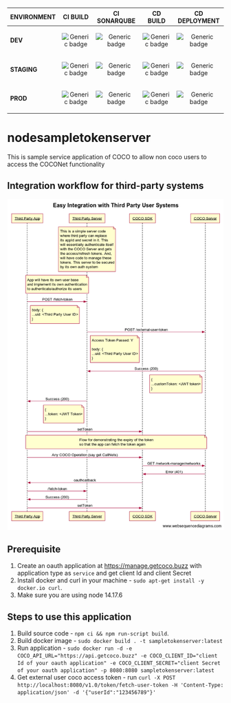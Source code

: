 | ENVIRONMENT | CI BUILD | CI SONARQUBE | CD BUILD | CD DEPLOYMENT |
| --- | --- | --- | --- | --- |
|<p align="left"> **DEV** </p>|<p align="center"> ![Generic badge](https://eleargithubbadge.s3.ap-south-1.amazonaws.com/sampletokenserver/develop/ci-build.svg) </p>| <p align="center"> ![Generic badge](https://eleargithubbadge.s3.ap-south-1.amazonaws.com/sampletokenserver/develop/ci-sonarqube.svg) </p> |<p align="center"> ![Generic badge](https://eleargithubbadge.s3.ap-south-1.amazonaws.com/sampletokenserver/develop/cd-build.svg) </p>|<p align="center"> ![Generic badge](https://eleargithubbadge.s3.ap-south-1.amazonaws.com/sampletokenserver/develop/cd-deploy.svg) </p>|
|<p align="left"> **STAGING** </p>|<p align="center"> ![Generic badge](https://eleargithubbadge.s3.ap-south-1.amazonaws.com/sampletokenserver/release/ci-build.svg) </p>|<p align="center"> ![Generic badge](https://eleargithubbadge.s3.ap-south-1.amazonaws.com/sampletokenserver/release/ci-sonarqube.svg) </p>|<p align="center"> ![Generic badge](https://eleargithubbadge.s3.ap-south-1.amazonaws.com/sampletokenserver/release/cd-build.svg) </p>|<p align="center"> ![Generic badge](https://eleargithubbadge.s3.ap-south-1.amazonaws.com/sampletokenserver/release/cd-deploy.svg) </p>| 
|<p align="left"> **PROD** </p>|<p align="center"> ![Generic badge](https://eleargithubbadge.s3.ap-south-1.amazonaws.com/sampletokenserver/master/ci-build.svg) </p>|<p align="center"> ![Generic badge](https://eleargithubbadge.s3.ap-south-1.amazonaws.com/sampletokenserver/master/ci-sonarqube.svg) </p>|<p align="center"> ![Generic badge](https://eleargithubbadge.s3.ap-south-1.amazonaws.com/sampletokenserver/master/cd-build.svg) </p>|<p align="center"> ![Generic badge](https://eleargithubbadge.s3.ap-south-1.amazonaws.com/sampletokenserver/master/cd-deploy.svg) </p>|


# nodesampletokenserver

This is sample service application of COCO to allow non coco users to access the COCONet functionality
## Integration workflow for third-party systems
![image info](./thirdPartyUserAuthFlow.png) 

## Prerequisite
1. Create an oauth application at https://manage.getcoco.buzz with application type as `service` and get client Id and client Secret
2. Install docker and curl in your machine - `sudo apt-get install -y docker.io curl`.
3. Make sure you are using node 14.17.6

## Steps to use this application
1. Build source code - `npm ci && npm run-script build`.
2. Build docker image - `sudo docker build . -t sampletokenserver:latest`
3. Run application - `sudo docker run -d -e COCO_API_URL="https://api.getcoco.buzz" -e COCO_CLIENT_ID="client Id of your oauth application" -e COCO_CLIENT_SECRET="client Secret of your oauth application" -p 8080:8080 sampletokenserver:latest`
4. Get external user coco access token - run `curl -X POST http://localhost:8080/v1.0/token/fetch-user-token -H 'Content-Type: application/json' -d '{"userId":"123456789"}'`

